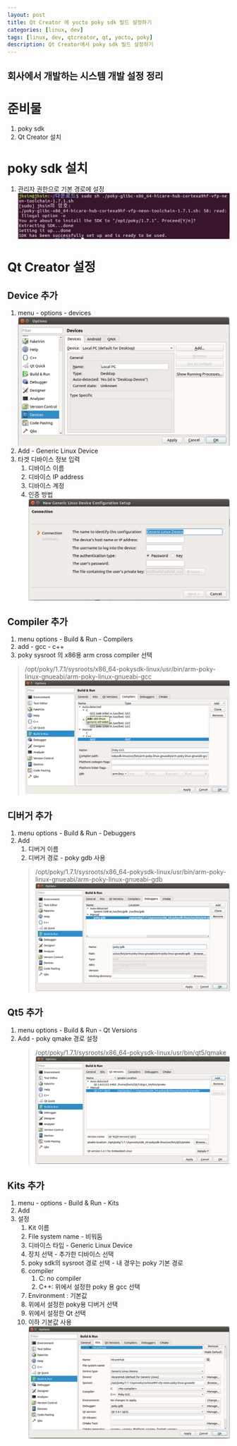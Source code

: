 ```yaml
---
layout: post
title: Qt Creator 에 yocto poky sdk 빌드 설정하기
categories: [linux, dev]
tags: [linux, dev, qtcreator, qt, yocto, poky]
description: Qt Creator에서 poky sdk 빌드 설정하기
---
```

## 회사에서 개발하는 시스템 개발 설정 정리

# 준비물
1. poky sdk
2. Qt Creator 설치

# poky sdk 설치
1. 관리자 권한으로 기본 경로에 설정
![poky setup](/assets/images/poky_setup.png)

# Qt Creator 설정
## Device 추가
1. menu - options - devices
![poky setup](/assets/images/options_devices.png)
1. Add - Generic Linux Device
1. 타겟 디바이스 정보 입력
    1. 디바이스 이름
    1. 디바이스 IP address
    1. 디바이스 계정
    1. 인증 방법
![poky setup](/assets/images/device_config.png)

## Compiler 추가
1. menu options - Build & Run - Compilers
1. add - gcc - c++
1. poky sysroot 의 x86용 arm cross compiler 선택
 > /opt/poky/1.7.1/sysroots/x86_64-pokysdk-linux/usr/bin/arm-poky-linux-gnueabi/arm-poky-linux-gnueabi-gcc
![compiler](/assets/images/qtcreator_add_compilers.png)

## 디버거 추가
1. menu options - Build & Run - Debuggers
1. Add
    1. 디버거 이름
    1. 디버거 경로 - poky gdb 사용
    > /opt/poky/1.7.1/sysroots/x86_64-pokysdk-linux/usr/bin/arm-poky-linux-gnueabi/arm-poky-linux-gnueabi-gdb
    ![debugger](/assets/images/qtcreator_add_debugger.png)

## Qt5 추가
1. menu options - Build & Run - Qt Versions
1. Add - poky qmake 경로 설정
    > /opt/poky/1.7.1/sysroots/x86_64-pokysdk-linux/usr/bin/qt5/qmake
    ![qt5](/assets/images/qtcreator_add_qt5.png)


## Kits 추가
1. menu - options - Build & Run - Kits
1. Add
1. 설정
    1. Kit 이름
    1. File system name - 비워둠
    1. 디바이스 타입 - Generic Linux Device
    1. 장치 선택 - 추가한 디바이스 선택
    1. poky sdk의 sysroot 경로 선택 - 내 경우는 poky 기본 경로 
    1. compiler
        1. C: no compiler
        1. C++: 위에서 설정한 poky 용 gcc 선택
    1. Environment : 기본값
    1. 위에서 설정한 poky용 디버거 선택
    1. 위에서 설정한 Qt 선택
    1. 이하 기본값 사용
    ![kit](/assets/images/qtcreator_add_kits.png)
